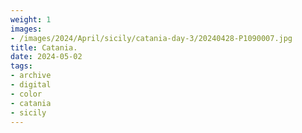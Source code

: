 ```yaml
---
weight: 1
images:
- /images/2024/April/sicily/catania-day-3/20240428-P1090007.jpg
title: Catania.
date: 2024-05-02
tags:
- archive
- digital
- color
- catania
- sicily
---
```


